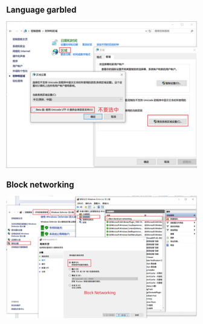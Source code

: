 ## Language garbled
![Language garbled](./images/language_error.png)

## Block networking
![Block networking](./images/block_networking.png)
